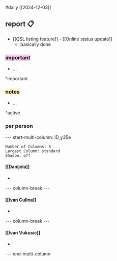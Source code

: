 #daily
[[2024-12-03]]

## report 📋
- [[QSL listing feature]] - [[Online status update]]
	- basically done

### <mark style="background: #FFB8EBA6;">important</mark>
- ...

^important

### <mark style="background: #FFF3A3A6;">notes</mark>
- ...

^active

### per person

--- start-multi-column: ID_y35e
```column-settings
Number of Columns: 3
Largest Column: standard
Shadow: off 
```

#### [[Danijela]]
- 

--- column-break ---

#### [[Ivan Culina]]
- 

--- column-break ---

#### [[Ivan Vukusic]]
- 

--- end-multi-column
